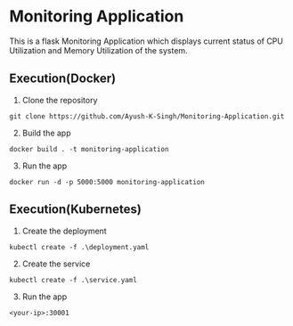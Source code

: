 # Monitoring Application

This is a flask Monitoring Application which displays current status of CPU Utilization and Memory Utilization of the system.

## Execution(Docker)

1. Clone the repository

```
git clone https://github.com/Ayush-K-Singh/Monitoring-Application.git
```

2. Build the app

```
docker build . -t monitoring-application
```

3. Run the app

```
docker run -d -p 5000:5000 monitoring-application
```

## Execution(Kubernetes)

1. Create the deployment

```
kubectl create -f .\deployment.yaml
```

2. Create the service

```
kubectl create -f .\service.yaml
```

3. Run the app

```
<your-ip>:30001
```
